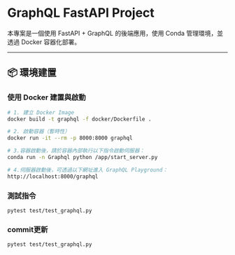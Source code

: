 # GraphQL FastAPI Project

本專案是一個使用 FastAPI + GraphQL 的後端應用，使用 Conda 管理環境，並透過 Docker 容器化部署。

---

## 📦 環境建置

### 使用 Docker 建置與啟動

```bash
# 1. 建立 Docker Image
docker build -t graphql -f docker/Dockerfile .

# 2. 啟動容器（暫時性）
docker run -it --rm -p 8000:8000 graphql

# 3.容器啟動後，請於容器內部執行以下指令啟動伺服器：
conda run -n Graphql python /app/start_server.py

# 4.伺服器啟動後，可透過以下網址進入 GraphQL Playground：
http://localhost:8000/graphql
```

### 測試指令

```
pytest test/test_graphql.py
```

### commit更新

```
pytest test/test_graphql.py
```
